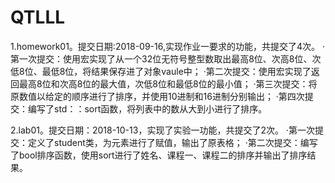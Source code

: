 # QTLLL
1.homework01。提交日期:2018-09-16,实现作业一要求的功能，共提交了4次。 
·第一次提交：使用宏实现了从一个32位无符号整型数取出最高8位、次高8位、次低8位、最低8位，将结果保存进了对象vaule中； 
·第二次提交：使用宏实现了返回最高8位和次高8位的最大值，次低8位和最低8位的最小值； 
·第三次提交：将原数值以给定的顺序进行了排序，并使用10进制和16进制分别输出； 
·第四次提交：编写了std：：sort函数，将列表中的数从大到小进行了排序。

2.lab01。提交日期：2018-10-13，实现了实验一功能，共提交了2次。
·第一次提交：定义了student类，为元素进行了赋值，输出了原表格；
·第二次提交：编写了bool排序函数，使用sort进行了姓名、课程一、课程二的排序并输出了排序结果。

